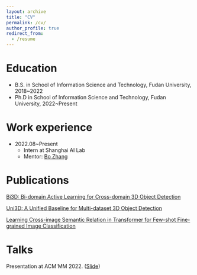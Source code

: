 ```yaml
---
layout: archive
title: "CV"
permalink: /cv/
author_profile: true
redirect_from:
  - /resume
---
```



Education
======
* B.S. in School of Information Science and Technology, Fudan University, 2018~2022
* Ph.D in School of Information Science and Technology, Fudan University, 2022~Present

Work experience
======
* 2022.08~Present
  * Intern at Shanghai AI Lab
  * Mentor: [Bo Zhang]()
  

Publications
======
[Bi3D: Bi-domain Active Learning for Cross-domain 3D Object Detection]()
<br />

[Uni3D: A Unified Baseline for Multi-dataset 3D Object Detection]()
<br />

[Learning Cross-image Semantic Relation in Transformer for Few-shot Fine-grained Image Classification]()
  
Talks
====

Presentation at ACM'MM 2022. ([Slide]())
  


